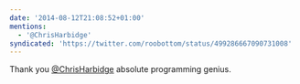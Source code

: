 ```yaml
---
date: '2014-08-12T21:08:52+01:00'
mentions:
  - '@ChrisHarbidge'
syndicated: 'https://twitter.com/roobottom/status/499286667090731008'
---
```

Thank you [@ChrisHarbidge](https://twitter.com/@ChrisHarbidge) absolute programming genius.
